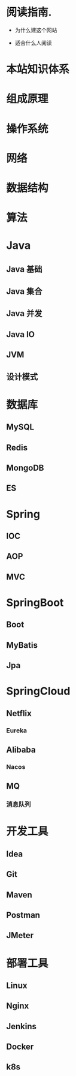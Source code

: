 # 阅读指南.

- 为什么建这个网站

- 适合什么人阅读

# 本站知识体系

# 组成原理

# 操作系统

# 网络

# 数据结构

# 算法

# Java

## Java 基础

## Java 集合

## Java 并发

## Java IO

## JVM

## 设计模式

# 数据库

## MySQL

## Redis

## MongoDB

## ES

# Spring

## IOC

## AOP

## MVC

# SpringBoot

## Boot

## MyBatis

## Jpa

# SpringCloud

## Netflix

### Eureka

## Alibaba

### Nacos

## MQ

### 消息队列

# 开发工具

## Idea

## Git

## Maven

## Postman

## JMeter

# 部署工具

## Linux

## Nginx

## Jenkins

## Docker

## k8s


